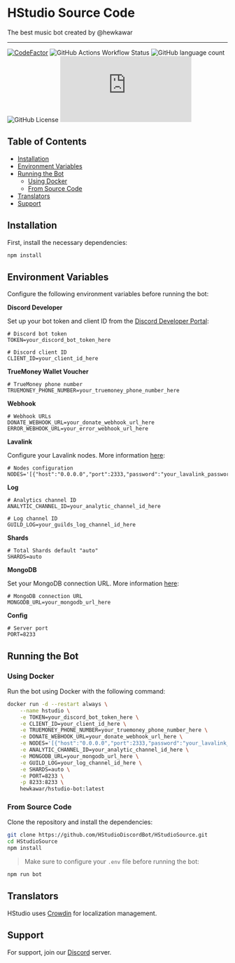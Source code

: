 # HStudio Source Code

The best music bot created by @hewkawar

---

[![CodeFactor](https://www.codefactor.io/repository/github/hstudiodiscordbot/hstudiosource/badge)](https://www.codefactor.io/repository/github/hstudiodiscordbot/hstudiosource)
![GitHub Actions Workflow Status](https://img.shields.io/github/actions/workflow/status/HStudioDiscordBot/HStudioSource/build.yml)
![GitHub language count](https://img.shields.io/github/languages/count/HStudioDiscordBot/HStudioSource)
![GitHub License](https://img.shields.io/github/license/HStudioDiscordBot/HStudioSource)
![GitHub package.json prod dependency version](https://img.shields.io/github/package-json/dependency-version/HStudioDiscordBot/HStudioSource/moonlink.js)

## Table of Contents

- [Installation](#installation)
- [Environment Variables](#environment-variables)
- [Running the Bot](#running-the-bot)
  - [Using Docker](#using-docker)
  - [From Source Code](#from-source-code)
- [Translators](#translators)
- [Support](#support)

## Installation

First, install the necessary dependencies:

```bash
npm install
```

## Environment Variables

Configure the following environment variables before running the bot:

**Discord Developer**

Set up your bot token and client ID from the [Discord Developer Portal](https://discord.com/developers/applications):

```dotenv
# Discord bot token
TOKEN=your_discord_bot_token_here

# Discord client ID
CLIENT_ID=your_client_id_here
```

**TrueMoney Wallet Voucher**

```dotenv
# TrueMoney phone number
TRUEMONEY_PHONE_NUMBER=your_truemoney_phone_number_here
```

**Webhook**

```dotenv
# Webhook URLs
DONATE_WEBHOOK_URL=your_donate_webhook_url_here
ERROR_WEBHOOK_URL=your_error_webhook_url_here
```

**Lavalink**

Configure your Lavalink nodes. More information [here](https://lavalink.dev/):

```dotenv
# Nodes configuration
NODES='[{"host":"0.0.0.0","port":2333,"password":"your_lavalink_password","secure":false}]'
```

**Log**

```dotenv
# Analytics channel ID
ANALYTIC_CHANNEL_ID=your_analytic_channel_id_here

# Log channel ID
GUILD_LOG=your_guilds_log_channel_id_here
```

**Shards**
```dotenv
# Total Shards default "auto"
SHARDS=auto
```

**MongoDB**

Set your MongoDB connection URL. More information [here](https://www.mongodb.com/):

```dotenv
# MongoDB connection URL
MONGODB_URL=your_mongodb_url_here
```

**Config**

```dotenv
# Server port
PORT=8233
```

## Running the Bot

### Using Docker

Run the bot using Docker with the following command:

```bash
docker run -d --restart always \
    --name hstudio \
    -e TOKEN=your_discord_bot_token_here \
    -e CLIENT_ID=your_client_id_here \
    -e TRUEMONEY_PHONE_NUMBER=your_truemoney_phone_number_here \
    -e DONATE_WEBHOOK_URL=your_donate_webhook_url_here \
    -e NODES='[{"host":"0.0.0.0","port":2333,"password":"your_lavalink_password","secure":false}]' \
    -e ANALYTIC_CHANNEL_ID=your_analytic_channel_id_here \
    -e MONGODB_URL=your_mongodb_url_here \
    -e GUILD_LOG=your_log_channel_id_here \
    -e SHARDS=auto \
    -e PORT=8233 \
    -p 8233:8233 \
    hewkawar/hstudio-bot:latest
```

### From Source Code

Clone the repository and install the dependencies:

```bash
git clone https://github.com/HStudioDiscordBot/HStudioSource.git
cd HStudioSource
npm install
```

> Make sure to configure your `.env` file before running the bot:

```bash
npm run bot
```

## Translators

HStudio uses [Crowdin](https://crowdin.com/project/hstudiodiscordbot) for localization management.

## Support

For support, join our [Discord](https://discord.gg/gAdjmmHxBQ) server.